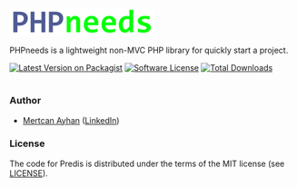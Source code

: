 ![PHPneeds Logo](/storage/images/logo_256x50.png)

PHPneeds is a lightweight non-MVC PHP library for quickly start a project.

[![Latest Version on Packagist][ico-version]][link-packagist]
[![Software License][ico-license]](LICENSE)
[![Total Downloads][ico-downloads]][link-downloads]


#

### Author ###

- [Mertcan Ayhan](mailto:mertowitch@gmail.com) ([LinkedIn](https://www.linkedin.com/in/mertcan-ayhan/))


### License ###

The code for Predis is distributed under the terms of the MIT license (see [LICENSE](LICENSE)).

[ico-version]: https://img.shields.io/packagist/v/mertowitch/phpneeds.svg?style=flat-square
[ico-license]: https://img.shields.io/badge/license-MIT-brightgreen.svg?style=flat-square
[ico-downloads]: https://img.shields.io/packagist/dt/mertowitch/phpneeds.svg?style=flat-square

[link-packagist]: https://packagist.org/packages/mertowitch/phpneeds
[link-downloads]: https://packagist.org/packages/mertowitch/phpneeds
